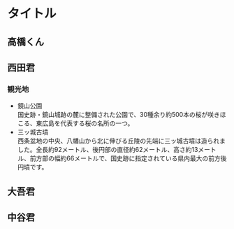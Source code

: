 
# タイトル

## 高橋くん

## 西田君
### 観光地
- 鏡山公園  
国史跡・鏡山城跡の麓に整備された公園で、30種余り約500本の桜が咲きほこる、東広島を代表する桜の名所の一つ。
- 三ッ城古墳  
西条盆地の中央、八幡山から北に伸びる丘陵の先端に三ッ城古墳は造られました。全長約92メートル、後円部の直径約62メートル、高さ約13メートル、前方部の幅約66メートルで、国史跡に指定されている県内最大の前方後円墳です。

## 大吾君

## 中谷君

